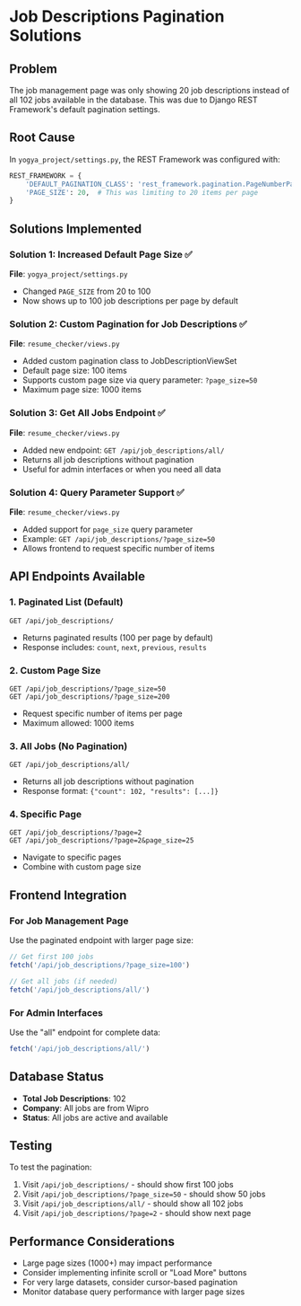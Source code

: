 # Job Descriptions Pagination Solutions

## Problem
The job management page was only showing 20 job descriptions instead of all 102 jobs available in the database. This was due to Django REST Framework's default pagination settings.

## Root Cause
In `yogya_project/settings.py`, the REST Framework was configured with:
```python
REST_FRAMEWORK = {
    'DEFAULT_PAGINATION_CLASS': 'rest_framework.pagination.PageNumberPagination',
    'PAGE_SIZE': 20,  # This was limiting to 20 items per page
}
```

## Solutions Implemented

### Solution 1: Increased Default Page Size ✅
**File**: `yogya_project/settings.py`
- Changed `PAGE_SIZE` from 20 to 100
- Now shows up to 100 job descriptions per page by default

### Solution 2: Custom Pagination for Job Descriptions ✅
**File**: `resume_checker/views.py`
- Added custom pagination class to JobDescriptionViewSet
- Default page size: 100 items
- Supports custom page size via query parameter: `?page_size=50`
- Maximum page size: 1000 items

### Solution 3: Get All Jobs Endpoint ✅
**File**: `resume_checker/views.py`
- Added new endpoint: `GET /api/job_descriptions/all/`
- Returns all job descriptions without pagination
- Useful for admin interfaces or when you need all data

### Solution 4: Query Parameter Support ✅
**File**: `resume_checker/views.py`
- Added support for `page_size` query parameter
- Example: `GET /api/job_descriptions/?page_size=50`
- Allows frontend to request specific number of items

## API Endpoints Available

### 1. Paginated List (Default)
```
GET /api/job_descriptions/
```
- Returns paginated results (100 per page by default)
- Response includes: `count`, `next`, `previous`, `results`

### 2. Custom Page Size
```
GET /api/job_descriptions/?page_size=50
GET /api/job_descriptions/?page_size=200
```
- Request specific number of items per page
- Maximum allowed: 1000 items

### 3. All Jobs (No Pagination)
```
GET /api/job_descriptions/all/
```
- Returns all job descriptions without pagination
- Response format: `{"count": 102, "results": [...]}`

### 4. Specific Page
```
GET /api/job_descriptions/?page=2
GET /api/job_descriptions/?page=2&page_size=25
```
- Navigate to specific pages
- Combine with custom page size

## Frontend Integration

### For Job Management Page
Use the paginated endpoint with larger page size:
```javascript
// Get first 100 jobs
fetch('/api/job_descriptions/?page_size=100')

// Get all jobs (if needed)
fetch('/api/job_descriptions/all/')
```

### For Admin Interfaces
Use the "all" endpoint for complete data:
```javascript
fetch('/api/job_descriptions/all/')
```

## Database Status
- **Total Job Descriptions**: 102
- **Company**: All jobs are from Wipro
- **Status**: All jobs are active and available

## Testing
To test the pagination:
1. Visit `/api/job_descriptions/` - should show first 100 jobs
2. Visit `/api/job_descriptions/?page_size=50` - should show 50 jobs
3. Visit `/api/job_descriptions/all/` - should show all 102 jobs
4. Visit `/api/job_descriptions/?page=2` - should show next page

## Performance Considerations
- Large page sizes (1000+) may impact performance
- Consider implementing infinite scroll or "Load More" buttons
- For very large datasets, consider cursor-based pagination
- Monitor database query performance with larger page sizes 